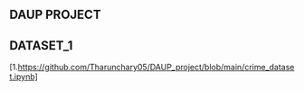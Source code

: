 ## DAUP PROJECT ##

## DATASET_1 ##

[1.https://github.com/Tharunchary05/DAUP_project/blob/main/crime_dataset.ipynb]


